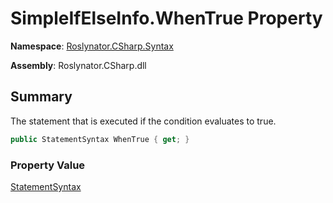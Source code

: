 # SimpleIfElseInfo\.WhenTrue Property

**Namespace**: [Roslynator.CSharp.Syntax](../../README.md)

**Assembly**: Roslynator\.CSharp\.dll

## Summary

The statement that is executed if the condition evaluates to true\.

```csharp
public StatementSyntax WhenTrue { get; }
```

### Property Value

[StatementSyntax](https://docs.microsoft.com/en-us/dotnet/api/microsoft.codeanalysis.csharp.syntax.statementsyntax)

